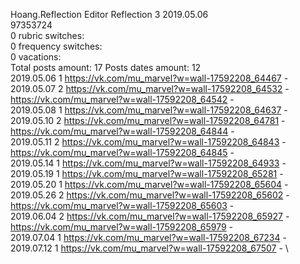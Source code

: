 Hoang.Reflection	Editor Reflection 3 2019.05.06\
97353724\
0 rubric switches:\
0 frequency switches:\
0 vacations:\
Total posts amount: 17	Posts dates amount: 12\
2019.05.06 1 https://vk.com/mu_marvel?w=wall-17592208_64467 - \
2019.05.07 2 https://vk.com/mu_marvel?w=wall-17592208_64532 - https://vk.com/mu_marvel?w=wall-17592208_64542 - \
2019.05.08 1 https://vk.com/mu_marvel?w=wall-17592208_64637 - \
2019.05.10 2 https://vk.com/mu_marvel?w=wall-17592208_64781 - https://vk.com/mu_marvel?w=wall-17592208_64844 - \
2019.05.11 2 https://vk.com/mu_marvel?w=wall-17592208_64843 - https://vk.com/mu_marvel?w=wall-17592208_64845 - \
2019.05.14 1 https://vk.com/mu_marvel?w=wall-17592208_64933 - \
2019.05.19 1 https://vk.com/mu_marvel?w=wall-17592208_65281 - \
2019.05.20 1 https://vk.com/mu_marvel?w=wall-17592208_65604 - \
2019.05.26 2 https://vk.com/mu_marvel?w=wall-17592208_65602 - https://vk.com/mu_marvel?w=wall-17592208_65603 - \
2019.06.04 2 https://vk.com/mu_marvel?w=wall-17592208_65927 - https://vk.com/mu_marvel?w=wall-17592208_65979 - \
2019.07.04 1 https://vk.com/mu_marvel?w=wall-17592208_67234 - \
2019.07.12 1 https://vk.com/mu_marvel?w=wall-17592208_67507 - \

